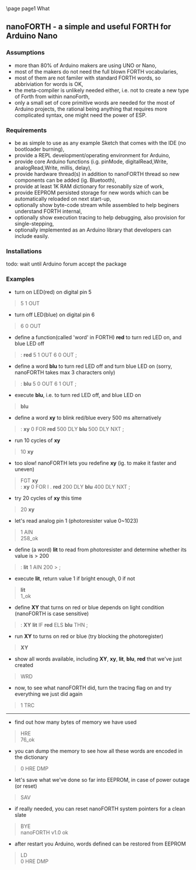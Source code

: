 \page page1 What

## nanoFORTH - a simple and useful FORTH for Arduino Nano
### Assumptions
* more than 80% of Arduino makers are using UNO or Nano,
* most of the makers do not need the full blown FORTH vocabularies,
* most of them are not familer with standard FORTH words, so abbriviation for words is OK,
* the meta-compiler is unlikely needed either, i.e. not to create a new type of Forth from within nanoForth,
* only a small set of core primitive words are needed for the most of Arduino projects,
  the rational being anything that requires more complicated syntax, one might need the power of ESP.

### Requirements
* be as simple to use as any example Sketch that comes with the IDE (no bootloader burning),
* provide a REPL development/operating environment for Arduino,
* provide core Arduino functions (i.g. pinMode, digitalRead,Write, analogRead,Write, millis, delay),
* provide hardware thread(s) in addition to nanoFORTH thread so new components can be added (ig. Bluetooth),
* provide at least 1K RAM dictionary for resonablly size of work,
* provide EEPROM persisted storage for new words which can be automatically reloaded on next start-up,
* optionally show byte-code stream while assembled to help beginers understand FORTH internal,
* optionally show execution tracing to help debugging, also provision for single-stepping,
* optionally implemented as an Arduino library that developers can include easily.

### Installations
todo: wait until Arduino forum accept the package

### Examples
* turn on LED(red) on digital pin 5
> 5 1 OUT

* turn off LED(blue) on digital pin 6
> 6 0 OUT

* define a function(called 'word' in FORTH) **red** to turn red LED on, and blue LED off
> : **red** 5 1 OUT 6 0 OUT ;

* define a word **blu** to turn red LED off and turn blue LED on (sorry, nanoFORTH takes max 3 characters only)
> : **blu** 5 0 OUT 6 1 OUT ;

* execute **blu**, i.e. to turn red LED off, and blue LED on 
> **blu**

* define a word **xy** to blink red/blue every 500 ms alternatively
> : **xy** 0 FOR **red** 500 DLY **blu** 500 DLY NXT ;

* run 10 cycles of **xy**
> 10 **xy**

* too slow! nanoFORTH lets you redefine **xy** (ig. to make it faster and uneven)
> FGT **xy**<br>
> : **xy** 0 FOR I . **red** 200 DLY **blu** 400 DLY NXT ;

* try 20 cycles of **xy** this time
> 20 **xy**

* let's read analog pin 1 (photoresister value 0~1023)
> 1 AIN<br>
> 258_ok

* define (a word) **lit** to read from photoresister and determine whether its value is > 200
> : **lit** 1 AIN 200 > ;

* execute **lit**, return value 1 if bright enough, 0 if not
> **lit**<br>
> 1_ok

* define **XY** that turns on red or blue depends on light condition (nanoFORTH is case sensitive)
> : **XY** **lit** IF **red** ELS **blu** THN ;

* run **XY** to turns on red or blue (try blocking the photoregister)
> **XY**

* show all words available, including **XY**, **xy**, **lit**, **blu**, **red** that we've just created
> WRD

* now, to see what nanoFORTH did, turn the tracing flag on and try everything we just did again
> 1 TRC

***

* find out how many bytes of memory we have used
> HRE<br>
> 76_ok

* you can dump the memory to see how all these words are encoded in the dictionary
> 0 HRE DMP

* let's save what we've done so far into EEPROM, in case of power outage (or reset)
> SAV

* if really needed, you can reset nanoFORTH system pointers for a clean slate
> BYE<br>
> nanoFORTH v1.0 ok

* after restart you Arduino, words defined can be restored from EEPROM
> LD<br>
> 0 HRE DMP



